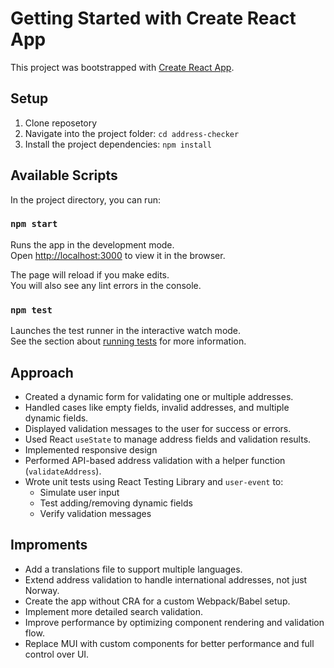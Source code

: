 # Getting Started with Create React App

This project was bootstrapped with [Create React App](https://github.com/facebook/create-react-app).

## Setup

1. Clone reposetory
2. Navigate into the project folder: `cd address-checker`
3. Install the project dependencies: `npm install`

## Available Scripts

In the project directory, you can run:

### `npm start`

Runs the app in the development mode.\
Open [http://localhost:3000](http://localhost:3000) to view it in the browser.

The page will reload if you make edits.\
You will also see any lint errors in the console.

### `npm test`

Launches the test runner in the interactive watch mode.\
See the section about [running tests](https://facebook.github.io/create-react-app/docs/running-tests) for more information.

## Approach

- Created a dynamic form for validating one or multiple addresses.
- Handled cases like empty fields, invalid addresses, and multiple dynamic fields.
- Displayed validation messages to the user for success or errors.
- Used React `useState` to manage address fields and validation results.
- Implemented responsive design
- Performed API-based address validation with a helper function (`validateAddress`).
- Wrote unit tests using React Testing Library and `user-event` to:
  - Simulate user input
  - Test adding/removing dynamic fields
  - Verify validation messages
 
## Improments

- Add a translations file to support multiple languages.
- Extend address validation to handle international addresses, not just Norway.
- Create the app without CRA for a custom Webpack/Babel setup.
- Implement more detailed search validation.
- Improve performance by optimizing component rendering and validation flow.
- Replace MUI with custom components for better performance and full control over UI.
